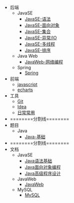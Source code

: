 * 后端
  * JavaSE
    * [JavaSE-语法](backstage/JavaSE/JavaSE.md)
    * [JavaSE-面向对象](backstage/JavaSE/JavaSE-%E9%9D%A2%E5%90%91%E5%AF%B9%E8%B1%A1.md)
    * [JavaSE-集合](backstage/JavaSE/JavaSE-%E9%9B%86%E5%90%88.md)
    * [JavaSE-异常/IO](backstage/JavaSE/JavaSE-%E5%BC%82%E5%B8%B8%E3%80%81IO.md)
    * [JavaSE-多线程](backstage/JavaSE/JavaSE-%E5%A4%9A%E7%BA%BF%E7%A8%8B.md)
    * [JavaSE-排序](backstage/JavaSE/排序算法.md)
  * Java Web
    * [JavaWeb-网络编程](backstage/Java%20Web/JavaWeb-%E7%BD%91%E7%BB%9C%E7%BC%96%E7%A8%8B.md)
  * Spring
    * [Spring](backstage/Spring/)
* 前端
  * [javascript](frontstage/javascript/)
  * [echarts](frontstage/echarts/)
* 工具
  * [Git](tools/Git/)
  * [Idea](tools/Idea/)
  * [日常常用](tools/Shortcuts/)
* ========分割线========
* 题目
  * Java
    * [Java-基础](backstage/Java.md)
* ========分割线========
* 文档
  * JavaSE
    * [Java语法基础](class_document/01_Java%E8%AF%AD%E6%B3%95%E5%9F%BA%E7%A1%80.md)
    * [Java面向对象编程](class_document/02_Java%E9%9D%A2%E5%90%91%E5%AF%B9%E8%B1%A1%E7%BC%96%E7%A8%8B.md)
    * [Java高级程序设计](class_document/03_Java%E9%AB%98%E7%BA%A7%E7%A8%8B%E5%BA%8F%E8%AE%BE%E8%AE%A1.md)
  * JavaWeb
    * [JavaWeb](class_document/JavaWeb.md)
  * MySQL
    * [MySQL](class_document/MySQL.md)
